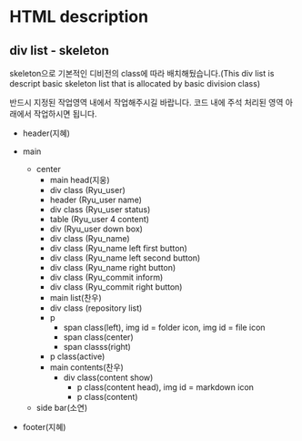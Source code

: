 # HTML description
## div list - skeleton
<p> skeleton으로 기본적인 디비전의 class에 따라 배치해뒀습니다.(This div list is descript basic skeleton list that is allocated by basic division class)</p>
<p> 반드시 지정된 작업영역 내에서 작업해주시길 바랍니다. 코드 내에 주석 처리된 영역 아래에서 작업하시면 됩니다.</p>

- header(지혜)

- main
  - center
    - main head(지웅)
     - div class (Ryu_user)
      - header (Ryu_user name)
      - div class (Ryu_user status)
       - table (Ryu_user 4 content)
       - div (Ryu_user down box)
     - div class (Ryu_name)
      - div class (Ryu_name left first button)
      - div class (Ryu_name left second button)
      - div class (Ryu_name right button)
     - div class (Ryu_commit inform)
      - div class (Ryu_commit right button)
    - main list(찬우)
     - div class (repository list)
      - p
        - span class(left), img id = folder icon, img id = file icon
        - span class(center)
        - span classs(right)
      - p class(active)
    - main contents(찬우)
      - div class(content show)
        - p class(content head), img id = markdown icon
        - p class(content)
  - side bar(소연)

- footer(지혜)
